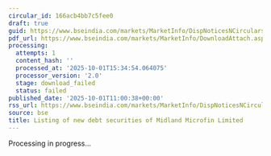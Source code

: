 ```yaml
---
circular_id: 166acb4bb7c5fee0
draft: true
guid: https://www.bseindia.com/markets/MarketInfo/DispNoticesNCirculars.aspx?Noticeid={824D98BA-443B-4D2F-BCAB-E2501248270E}&noticeno=20251001-28&dt=10/01/2025&icount=28&totcount=74&flag=0
pdf_url: https://www.bseindia.com/markets/MarketInfo/DownloadAttach.aspx?id=20251001-28&attachedId=
processing:
  attempts: 1
  content_hash: ''
  processed_at: '2025-10-01T15:34:54.064075'
  processor_version: '2.0'
  stage: download_failed
  status: failed
published_date: '2025-10-01T11:00:38+00:00'
rss_url: https://www.bseindia.com/markets/MarketInfo/DispNoticesNCirculars.aspx?Noticeid={824D98BA-443B-4D2F-BCAB-E2501248270E}&noticeno=20251001-28&dt=10/01/2025&icount=28&totcount=74&flag=0
source: bse
title: Listing of new debt securities of Midland Microfin Limited
---
```


Processing in progress...